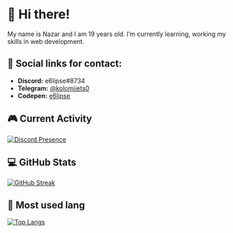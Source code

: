 # 👋 Hi there!

My name is Nazar and I am 19 years old. I’m currently learning, working my skills in web development.

## 🔗 Social links for contact:

* <b>Discord:</b> e6lipse#8734 <br>
* <b>Telegram:</b> <a href='https://t.me/kolomiiets0'>@kolomiiets0</a> <br>
* <b>Codepen:</b> <a href='https://codepen.io/e6lipse'>e6lipse</a>
<!-- * <b>My Site Portfolio:</b> <a href=""></a> -->

## 🎮 Current Activity

[![Discord Presence](https://lanyard.cnrad.dev/api/404990802801065985)](https://discord.com/users/404990802801065985)

## 💻 GitHub Stats

[![GitHub Streak](https://streak-stats.demolab.com?user=e6lipse&theme=tokyonight&border_radius=10&date_format=M%20j%5B%2C%20Y%5D)](https://git.io/streak-stats)

## 🧬 Most used lang

[![Top Langs](https://github-readme-stats.vercel.app/api/top-langs/?username=e6lipse&layout=compact&theme=tokyonight)](https://github.com/anuraghazra/github-readme-stats)
